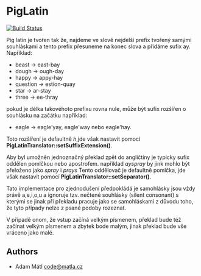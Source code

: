 PigLatin
=========
[![Build Status](https://travis-ci.com/matlad/PigLatin.svg?branch=master)](https://travis-ci.com/matlad/PigLatin)

Pig latin je tvořen tak že, najdeme ve slově nejdelší prefix tvořený samými souhláskami
a tento prefix přesuneme na konec slova a přidáme sufix ay.
Například:
 - beast → east-bay
 - dough → ough-day
 - happy → appy-hay
 - question → estion-quay
 - star → ar-stay
 - three → ee-thray

pokud je délka takovéhoto prefixu rovna nule, může být sufix rozšířen o souhlásku na začátku
například:
 - eagle → eagle'yay, eagle'way nebo eagle'hay.

Toto rozšíření je defaultně _h_,jde však nastavit pomocí __PigLatinTranslator::setSuffixExtension()__.

Aby byl umožněn jednoznačný překlad zpět do angličtiny je typicky sufix oddělen pomlčkou nebo apostrofem.
například _ayspray_ by jink mohlo být přeloženo jako _spray_ i _prays_
Tento oddělovač je defaultně pomlčka, jde však nastavit pomocí __PigLatinTranslator::setSeparator()__.

Tato implementace pro zjednodušení předpokládá je samohlásky jsou vždy právě a,e,i,o,u a ignoruje tzv. nečtené souhlásky (silent consonant)
s kterými se jinak při překladu pracuje jako se samohláskami z důvodu toho,
že tyto případy nelze z psané podoby rozeznat.

V případě onom, že vstup začíná velkým písmenem, překlad bude též začínat velkým písmenem a zbytek bode malým,
jinak překlad bude vše vráceno jako malé.

## Authors
* Adam Mátl <code@matla.cz>

